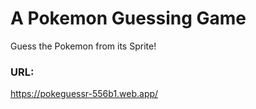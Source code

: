# A Pokemon Guessing Game

Guess the Pokemon from its Sprite!

### URL:
https://pokeguessr-556b1.web.app/

